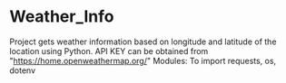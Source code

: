 # Weather_Info
Project gets weather information based on longitude and latitude of the location using Python.
API KEY can be obtained from "https://home.openweathermap.org/"
Modules: To import requests, os, dotenv


